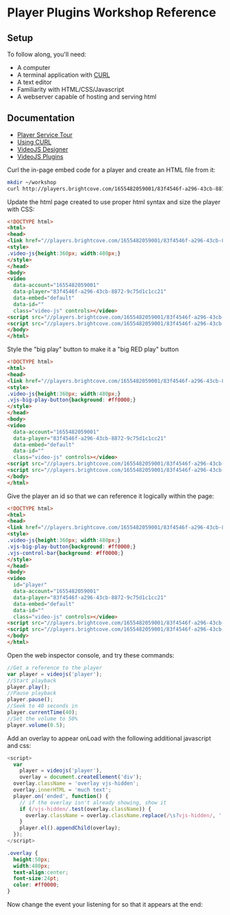 # Player Plugins Workshop Reference

## Setup
To follow along, you'll need:
 * A computer
 * A terminal application with [CURL](http://curl.haxx.se)
 * A text editor
 * Familiarity with HTML/CSS/Javascript
 * A webserver capable of hosting and serving html

## Documentation
 * [Player Service Tour](http://docs.brightcove.com/en/video-cloud/players/guides/playertour.html)
 * [Using CURL](http://curl.haxx.se/docs/manpage.html)
 * [VideoJS Designer](http://designer.videojs.com/)
 * [VideoJS Plugins](https://github.com/videojs/video.js/blob/master/docs/guides/plugins.md)

Curl the in-page embed code for a player and create an HTML file from it:
```bash
mkdir ~/workshop
curl http://players.brightcove.com/1655482059001/83f4546f-a296-43cb-8872-9c75d1c1cc21_default/in_page.embed > ~/workshop/plugin.html
```

Update the html page created to use proper html syntax and size the player with CSS:
```html
<!DOCTYPE html>
<html>
<head>
<link href="//players.brightcove.com/1655482059001/83f4546f-a296-43cb-8872-9c75d1c1cc21_default/bc.min.css" rel="stylesheet">
<style>
.video-js{height:360px; width:480px;}
</style>
</head>
<body>
<video
  data-account="1655482059001"
  data-player="83f4546f-a296-43cb-8872-9c75d1c1cc21"
  data-embed="default"
  data-id=""
  class="video-js" controls></video>
<script src="//players.brightcove.com/1655482059001/83f4546f-a296-43cb-8872-9c75d1c1cc21_default/node_modules/video.js/dist/video-js/video.js"></script>
<script src="//players.brightcove.com/1655482059001/83f4546f-a296-43cb-8872-9c75d1c1cc21_default/bc.min.js"></script>
</body>
</html>
```

Style the "big play" button to make it a "big RED play" button
```html
<!DOCTYPE html>
<html>
<head>
<link href="//players.brightcove.com/1655482059001/83f4546f-a296-43cb-8872-9c75d1c1cc21_default/bc.min.css" rel="stylesheet">
<style>
.video-js{height:360px; width:480px;}
.vjs-big-play-button{background: #ff0000;}
</style>
</head>
<body>
<video
  data-account="1655482059001"
  data-player="83f4546f-a296-43cb-8872-9c75d1c1cc21"
  data-embed="default"
  data-id=""
  class="video-js" controls></video>
<script src="//players.brightcove.com/1655482059001/83f4546f-a296-43cb-8872-9c75d1c1cc21_default/node_modules/video.js/dist/video-js/video.js"></script>
<script src="//players.brightcove.com/1655482059001/83f4546f-a296-43cb-8872-9c75d1c1cc21_default/bc.min.js"></script>
</body>
</html>
```

Give the player an id so that we can reference it logically within the page:
```html
<!DOCTYPE html>
<html>
<head>
<link href="//players.brightcove.com/1655482059001/83f4546f-a296-43cb-8872-9c75d1c1cc21_default/bc.min.css" rel="stylesheet">
<style>
.video-js{height:360px; width:480px;}
.vjs-big-play-button{background: #ff0000;}
.vjs-control-bar{background: #ff0000;}
</style>
</head>
<body>
<video
  id="player"
  data-account="1655482059001"
  data-player="83f4546f-a296-43cb-8872-9c75d1c1cc21"
  data-embed="default"
  data-id=""
  class="video-js" controls></video>
<script src="//players.brightcove.com/1655482059001/83f4546f-a296-43cb-8872-9c75d1c1cc21_default/node_modules/video.js/dist/video-js/video.js"></script>
<script src="//players.brightcove.com/1655482059001/83f4546f-a296-43cb-8872-9c75d1c1cc21_default/bc.min.js"></script>
</body>
</html>
```


Open the web inspector console, and try these commands:
```javascript
//Get a reference to the player
var player = videojs('player');
//Start playback
player.play();
//Pause playback
player.pause();
//Seek to 40 seconds in
player.currentTime(40);
//Set the volume to 50%
player.volume(0.5);
```

Add an overlay to appear onLoad with the following additional javascript and css:
```javascript
<script>
  var 
    player = videojs('player'),
    overlay = document.createElement('div');
  overlay.className = 'overlay vjs-hidden';
  overlay.innerHTML = 'much text';
  player.on('ended', function() {
    // if the overlay isn't already showing, show it
    if (/vjs-hidden/.test(overlay.className)) {
      overlay.className = overlay.className.replace(/\s?vjs-hidden/, '');
    }
    player.el().appendChild(overlay);
  });
</script>
```
```css
.overlay {
  height:50px; 
  width:480px;
  text-align:center;
  font-size:24pt;
  color: #ff0000;
}
```

Now change the event your listening for so that it appears at the end:
